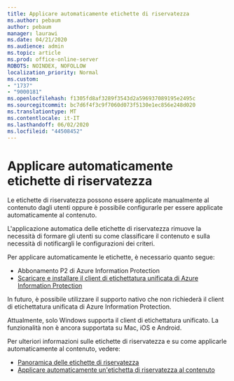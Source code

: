 ```yaml
---
title: Applicare automaticamente etichette di riservatezza
ms.author: pebaum
author: pebaum
manager: laurawi
ms.date: 04/21/2020
ms.audience: admin
ms.topic: article
ms.prod: office-online-server
ROBOTS: NOINDEX, NOFOLLOW
localization_priority: Normal
ms.custom:
- "1737"
- "9000181"
ms.openlocfilehash: f1305fd8af3289f3543d2a596937089195e2495c
ms.sourcegitcommit: bc7d6f4f3c9f7060d073f5130e1ec856e248d020
ms.translationtype: MT
ms.contentlocale: it-IT
ms.lasthandoff: 06/02/2020
ms.locfileid: "44508452"
---
```

# <a name="auto-apply-sensitivity-labels"></a>Applicare automaticamente etichette di riservatezza

Le etichette di riservatezza possono essere applicate manualmente al contenuto dagli utenti oppure è possibile configurarle per essere applicate automaticamente al contenuto.

L'applicazione automatica delle etichette di riservatezza rimuove la necessità di formare gli utenti su come classificare il contenuto e sulla necessità di notificargli le configurazioni dei criteri.

Per applicare automaticamente le etichette, è necessario quanto segue:

- Abbonamento P2 di Azure Information Protection
- [Scaricare e installare il client di etichettatura unificata di Azure Information Protection](https://docs.microsoft.com/azure/information-protection/rms-client/install-unifiedlabelingclient-app)

In futuro, è possibile utilizzare il supporto nativo che non richiederà il client di etichettatura unificata di Azure Information Protection.

Attualmente, solo Windows supporta il client di etichettatura unificato.  La funzionalità non è ancora supportata su Mac, iOS e Android.

Per ulteriori informazioni sulle etichette di riservatezza e su come applicarle automaticamente al contenuto, vedere:

- [Panoramica delle etichette di riservatezza](https://docs.microsoft.com/microsoft-365/compliance/sensitivity-labels)
- [Applicare automaticamente un'etichetta di riservatezza al contenuto](https://docs.microsoft.com/office365/securitycompliance/apply_sensitivity_label_automatically)